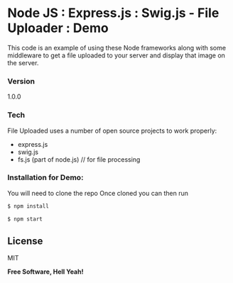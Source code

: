 # Node JS : Express.js : Swig.js - File Uploader : Demo

This code is an example of using these Node frameworks along with some middleware to get a file uploaded to your server and display that image on the server.

### Version
1.0.0

### Tech

File Uploaded uses a number of open source projects to work properly:

* express.js
* swig.js
* fs.js (part of node.js) // for file processing

### Installation for Demo:

You will need to clone the repo
Once cloned you can then run
```sh
$ npm install
```

```sh
$ npm start
```

License
----

MIT


**Free Software, Hell Yeah!**

